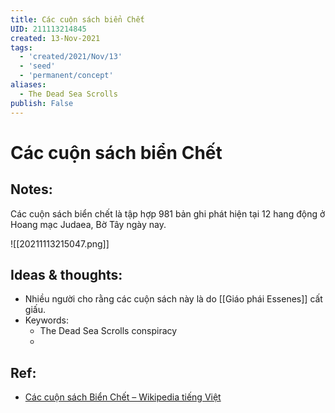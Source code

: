 ```yaml
---
title: Các cuộn sách biển Chết
UID: 211113214845
created: 13-Nov-2021
tags:
  - 'created/2021/Nov/13'
  - 'seed'
  - 'permanent/concept'
aliases:
  - The Dead Sea Scrolls
publish: False
---
```

# Các cuộn sách biển Chết

## Notes:
Các cuộn sách biển chết là tập hợp 981 bản ghi phát hiện tại 12 hang động ở Hoang mạc Judaea, Bờ Tây ngày nay.

![[20211113215047.png]]


## Ideas & thoughts:
- Nhiều người cho rằng các cuộn sách này là do [[Giáo phái Essenes]] cất giấu.
- Keywords:
	- The Dead Sea Scrolls conspiracy
	- 

## Ref:
- [Các cuộn sách Biển Chết – Wikipedia tiếng Việt](https://vi.wikipedia.org/wiki/C%C3%A1c_cu%E1%BB%99n_s%C3%A1ch_Bi%E1%BB%83n_Ch%E1%BA%BFt)

